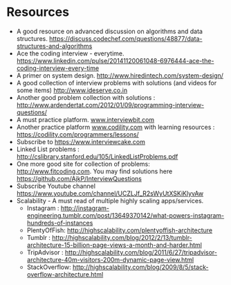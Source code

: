 # Resources

* A good resource on advanced discussion on algorithms and data structures. https://discuss.codechef.com/questions/48877/data-structures-and-algorithms
* Ace the coding interview - everytime. https://www.linkedin.com/pulse/20141120061048-6976444-ace-the-coding-interview-every-time
* A primer on system design. http://www.hiredintech.com/system-design/
* A good collection of interview problems with solutions (and videos for some items) http://www.ideserve.co.in
* Another good problem collection with solutions : http://www.ardendertat.com/2012/01/09/programming-interview-questions/
* A must practice platform. www.interviewbit.com
* Another practice platform www.codility.com with learning resources : https://codility.com/programmers/lessons/
* Subscribe to https://www.interviewcake.com
* Linked List problems : http://cslibrary.stanford.edu/105/LinkedListProblems.pdf
* One more good site for collection of problems: http://www.fitcoding.com. You may find solutions here https://github.com/AjkP/InterviewQuestions
* Subscribe Youtube channel https://www.youtube.com/channel/UCZLJf_R2sWyUtXSKiKlyvAw
* Scalability - A must read of multiple highly scaling apps/services.
    * Instagram : http://instagram-engineering.tumblr.com/post/13649370142/what-powers-instagram-hundreds-of-instances
    * PlentyOfFish: http://highscalability.com/plentyoffish-architecture
    * Tumblr : http://highscalability.com/blog/2012/2/13/tumblr-architecture-15-billion-page-views-a-month-and-harder.html
    * TripAdvisor : http://highscalability.com/blog/2011/6/27/tripadvisor-architecture-40m-visitors-200m-dynamic-page-view.html
    * StackOverflow: http://highscalability.com/blog/2009/8/5/stack-overflow-architecture.html

